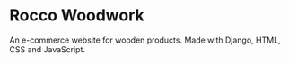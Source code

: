 # Rocco Woodwork

An e-commerce website for wooden products. Made with Django, HTML, CSS and JavaScript.
